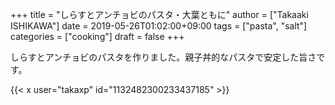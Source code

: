 +++
title = "しらすとアンチョビのパスタ・大葉ともに"
author = ["Takaaki ISHIKAWA"]
date = 2019-05-26T01:02:00+09:00
tags = ["pasta", "salt"]
categories = ["cooking"]
draft = false
+++

しらすとアンチョビのパスタを作りました。親子丼的なパスタで安定した旨さです。  

{{< x user="takaxp" id="1132482300233437185" >}}
